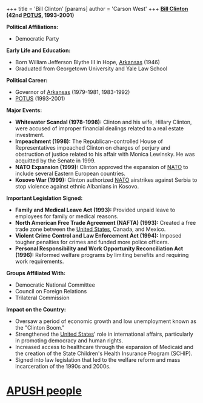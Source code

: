 +++
 title = 'Bill Clinton'
[params]
	author = 'Carson West'
+++
**[Bill Clinton](./../bill-clinton/) (42nd [POTUS](./../potus/), 1993-2001)**

**Political Affiliations:**
* Democratic Party

**Early Life and Education:**
* Born William Jefferson Blythe III in Hope, [Arkansas](./../arkansas/) (1946)
* Graduated from Georgetown University and Yale Law School

**Political Career:**
* Governor of [Arkansas](./../arkansas/) (1979-1981, 1983-1992)
* [POTUS](./../potus/) (1993-2001)

**Major Events:**

* **Whitewater Scandal (1978-1998):** Clinton and his wife, Hillary Clinton, were accused of improper financial dealings related to a real estate investment.
* **Impeachment (1998):** The Republican-controlled House of Representatives impeached Clinton on charges of perjury and obstruction of justice related to his affair with Monica Lewinsky. He was acquitted by the Senate in 1999.
* **NATO Expansion (1999):** Clinton approved the expansion of [NATO](./../nato/) to include several Eastern European countries.
* **Kosovo War (1999):** Clinton authorized [NATO](./../nato/) airstrikes against Serbia to stop violence against ethnic Albanians in Kosovo.

**Important Legislation Signed:**

* **Family and Medical Leave Act (1993):** Provided unpaid leave to employees for family or medical reasons.
* **North American Free Trade Agreement (NAFTA) (1993):** Created a free trade zone between the [United States](./../united-states/), Canada, and Mexico.
* **Violent Crime Control and Law Enforcement Act (1994):** Imposed tougher penalties for crimes and funded more police officers.
* **Personal Responsibility and Work Opportunity Reconciliation Act (1996):** Reformed welfare programs by limiting benefits and requiring work requirements.

**Groups Affiliated With:**

* Democratic National Committee
* Council on Foreign Relations
* Trilateral Commission

**Impact on the Country:**

* Oversaw a period of economic growth and low unemployment known as the "Clinton Boom."
* Strengthened the [United States](./../united-states/)' role in international affairs, particularly in promoting democracy and human rights.
* Increased access to healthcare through the expansion of Medicaid and the creation of the State Children's Health Insurance Program (SCHIP).
* Signed into law legislation that led to the welfare reform and mass incarceration of the 1990s and 2000s.
# [APUSH people](./../apush-people/)